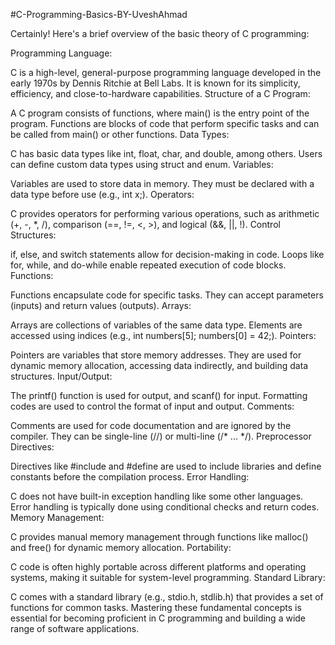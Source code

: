 #C-Programming-Basics-BY-UveshAhmad
 
Certainly! Here's a brief overview of the basic theory of C programming:

Programming Language:

C is a high-level, general-purpose programming language developed in the early 1970s by Dennis Ritchie at Bell Labs.
It is known for its simplicity, efficiency, and close-to-hardware capabilities.
Structure of a C Program:

A C program consists of functions, where main() is the entry point of the program.
Functions are blocks of code that perform specific tasks and can be called from main() or other functions.
Data Types:

C has basic data types like int, float, char, and double, among others.
Users can define custom data types using struct and enum.
Variables:

Variables are used to store data in memory.
They must be declared with a data type before use (e.g., int x;).
Operators:

C provides operators for performing various operations, such as arithmetic (+, -, *, /), comparison (==, !=, <, >), and logical (&&, ||, !).
Control Structures:

if, else, and switch statements allow for decision-making in code.
Loops like for, while, and do-while enable repeated execution of code blocks.
Functions:

Functions encapsulate code for specific tasks.
They can accept parameters (inputs) and return values (outputs).
Arrays:

Arrays are collections of variables of the same data type.
Elements are accessed using indices (e.g., int numbers[5]; numbers[0] = 42;).
Pointers:

Pointers are variables that store memory addresses.
They are used for dynamic memory allocation, accessing data indirectly, and building data structures.
Input/Output:

The printf() function is used for output, and scanf() for input.
Formatting codes are used to control the format of input and output.
Comments:

Comments are used for code documentation and are ignored by the compiler.
They can be single-line (//) or multi-line (/* ... */).
Preprocessor Directives:

Directives like #include and #define are used to include libraries and define constants before the compilation process.
Error Handling:

C does not have built-in exception handling like some other languages.
Error handling is typically done using conditional checks and return codes.
Memory Management:

C provides manual memory management through functions like malloc() and free() for dynamic memory allocation.
Portability:

C code is often highly portable across different platforms and operating systems, making it suitable for system-level programming.
Standard Library:

C comes with a standard library (e.g., stdio.h, stdlib.h) that provides a set of functions for common tasks.
Mastering these fundamental concepts is essential for becoming proficient in C programming and building a wide range of software applications.

